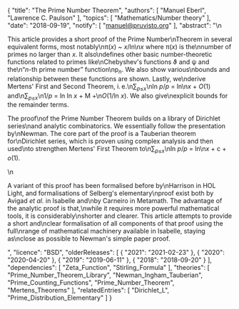 {
    "title": "The Prime Number Theorem",
    "authors": [
        "Manuel Eberl",
        "Lawrence C. Paulson"
    ],
    "topics": [
        "Mathematics/Number theory"
    ],
    "date": "2018-09-19",
    "notify": [
        "manuel@pruvisto.org"
    ],
    "abstract": "\n<p>This article provides a short proof of the Prime Number\nTheorem in several equivalent forms, most notably\n&pi;(<em>x</em>) ~ <em>x</em>/ln\n<em>x</em> where &pi;(<em>x</em>) is the\nnumber of primes no larger than <em>x</em>. It also\ndefines other basic number-theoretic functions related to primes like\nChebyshev's functions &thetasym; and &psi; and the\n&ldquo;<em>n</em>-th prime number&rdquo; function\np<sub><em>n</em></sub>. We also show various\nbounds and relationship between these functions are shown. Lastly, we\nderive Mertens' First and Second Theorem, i.&thinsp;e.\n&sum;<sub><em>p</em>&le;<em>x</em></sub>\nln <em>p</em>/<em>p</em> = ln\n<em>x</em> + <em>O</em>(1) and\n&sum;<sub><em>p</em>&le;<em>x</em></sub>\n1/<em>p</em> = ln ln <em>x</em> + M +\n<em>O</em>(1/ln <em>x</em>). We also give\nexplicit bounds for the remainder terms.</p> <p>The proof\nof the Prime Number Theorem builds on a library of Dirichlet series\nand analytic combinatorics. We essentially follow the presentation by\nNewman. The core part of the proof is a Tauberian theorem for\nDirichlet series, which is proven using complex analysis and then used\nto strengthen Mertens' First Theorem to\n&sum;<sub><em>p</em>&le;<em>x</em></sub>\nln <em>p</em>/<em>p</em> = ln\n<em>x</em> + c + <em>o</em>(1).</p>\n<p>A variant of this proof has been formalised before by\nHarrison in HOL Light, and formalisations of Selberg's elementary\nproof exist both by Avigad <em>et al.</em> in Isabelle and\nby Carneiro in Metamath. The advantage of the analytic proof is that,\nwhile it requires more powerful mathematical tools, it is considerably\nshorter and clearer. This article attempts to provide a short and\nclear formalisation of all components of that proof using the full\nrange of mathematical machinery available in Isabelle, staying as\nclose as possible to Newman's simple paper proof.</p>",
    "licence": "BSD",
    "olderReleases": [
        {
            "2021": "2021-02-23"
        },
        {
            "2020": "2020-04-20"
        },
        {
            "2019": "2019-06-11"
        },
        {
            "2018": "2018-09-20"
        }
    ],
    "dependencies": [
        "Zeta_Function",
        "Stirling_Formula"
    ],
    "theories": [
        "Prime_Number_Theorem_Library",
        "Newman_Ingham_Tauberian",
        "Prime_Counting_Functions",
        "Prime_Number_Theorem",
        "Mertens_Theorems"
    ],
    "relatedEntries": [
        "Dirichlet_L",
        "Prime_Distribution_Elementary"
    ]
}